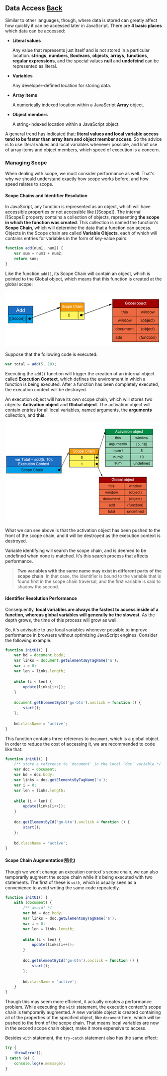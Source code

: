 ## Data Access [Back](./../high_performance.md)

Similar to other languages, though, where data is stored can greatly affect how quickly it can be accessed later in JavaScript. There are **4 basic places** which data can be accessed:

- **Literal values**
    
    Any value that represents just itself and is not stored in a particular location. **strings**, **numbers**, **Booleans**, **objects**, **arrays**, **functions**, **regular expressions**, and the special values **null** and **undefeind** can be represented as literal.

- **Variables**

    Any developer-defined location for storing data.
    
- **Array items**

    A numerically indexed location within a JavaScript **Array** object.
    
- **Object members**

    A string-indexed location within a JavaScript object.

A general trend has indicated that: **literal values and local variable access tend to be faster than array item and object member access**. So the advice is to use literal values and local variables whenever possible, and limit use of array items and object members, which speed of execution is a concern.

### Managing Scope

When dealing with scope, we must consider performance as well. That's why we should understand exactly how scope works before, and how speed relates to scope.

#### Scope Chains and Identifier Resolution

In JavaScript, any function is represented as an object, which will have accessible properties or not accessible like [[Scope]]. The internal [[Scope]] property contains a collection of objects, representing **the scope in which the function was created**. This collection is named the function's **Scope Chain**, which will determine the data that a function can access. Objects in the Scope chain are called **Variable Objects**, each of which will contains entries for variables in the form of key-value pairs.

```js
function add(num1, num2) {
    var sum = num1 + num2;
    return sum;
}
```

Like the function `add()`, its Scope Chain will contain an object, which is pointed to the Global object, which means that this function is created at the global scope:

![](./add_scope_chain.png)

Suppose that the following code is executed:

```js
var total = add(5, 10);
```

Executing the `add()` function will trigger the creation of an internal object called **Execution Context**, which defines the environment in which a function is being executed. After a function has been completely executed, the execution context will be destroyed.

An execution object will have its own scope chain, which will stores two objects: **Activation object** and **Global object**. The activation object will contain entries for all local variables, named arguments, the **arguments** collection, and **this**.

![](./activation_object.png)

What we can see above is that the activation object has been pushed to the front of the scope chain, and it will be destroyed as the execution context is destroyed.

Variable identifying will search the scope chain, and is deemed to be undefined when none is matched. It's this search process that affects performance.

> **Two variables with the same name may exist in different parts of the scope chain**. In that case, the identifier is bound to the variable that is found first in the scope chain traversal, and the first variable is said to shadow the second.

#### Identifier Resolution Performance

Consequently, **local variables are always the fastest to access inside of a function, whereas global variables will generally be the slowest**. As the depth grows, the time of this process will grow as well.

So, it's advisable to use local variables whenever possible to improve performance in browsers without optimizing JavaScript engines. Consider the following example:

```js
function initUI() {
    var bd = document.body;
    var links = document.getElementsByTagName('a');
    var i = 0; 
    var len = links.length;
    
    while (i < len) {
        update(links[i++]);
    }
    
    document.getElementById('go-btn').onclick = function () {
        start();
    };
    
    bd.className = 'active';
}
```

This function contains three referencs to `document`, which is a global object. In order to reduce the cost of accessing it, we are recommended to code like that:

```js
function initUI() {
    /** store a reference to `document` in the local `doc` variable */
    var doc = document;
    var bd = doc.body;
    var links = doc.getElementsByTagName('a');
    var i = 0; 
    var len = links.length;
    
    while (i < len) {
        update(links[i++]);
    }
    
    doc.getElementById('go-btn').onclick = function () {
        start();
    };
    
    bd.className = 'active';
}
```

#### Scope Chain Augmentation(強化)

Though we won't change an execution context's scope chain, we can also temporarily augment the scope chain while it's being executed with two statements. The first of these is `with`, which is usually seen as a convenience to avoid writing the same code repeatedly.

```js
function initUI() {
    with (document) {
        /** avoid! */
        var bd = doc.body;
        var links = doc.getElementsByTagName('a');
        var i = 0; 
        var len = links.length;
        
        while (i < len) {
            update(links[i++]);
        }
        
        doc.getElementById('go-btn').onclick = function () {
            start();
        };
        
        bd.className = 'active';   
    }
}
```

Though this may seem more efficient, it actually creates a performance problem. While executing the `with` statement, the execution context's scope chain is temporarily augmented. A new variable object is created containing all of the properties of the specified object, like `document` here, which will be pushed to the front of the scope chain. That means local variables are now in the second scope chain object, make it more expensive to access.

Besides `with` statement, the `try-catch` statement also has the same effect:

```js
try {
    throwError();
} catch (e) {
    console.log(e.message);
}
```
